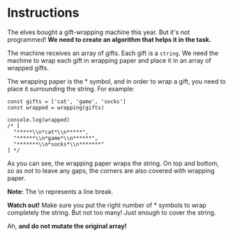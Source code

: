 # Instructions

The elves bought a gift-wrapping machine this year. But it's not programmed! **We need to create an algorithm that helps it in the task.**

The machine receives an array of gifts. Each gift is a ```string```. We need the machine to wrap each gift in wrapping paper and place it in an array of wrapped gifts.

The wrapping paper is the * symbol, and in order to wrap a gift, you need to place it surrounding the string. For example:

```
const gifts = ['cat', 'game', 'socks']
const wrapped = wrapping(gifts)

console.log(wrapped)
/* [
  "*****\\n*cat*\\n*****",
  "******\\n*game*\\n******",
  "*******\\n*socks*\\n*******"
] */
```

As you can see, the wrapping paper wraps the string. On top and bottom, so as not to leave any gaps, the corners are also covered with wrapping paper.

**Note:** The \n represents a line break.

**Watch out!** Make sure you put the right number of * symbols to wrap completely the string. But not too many! Just enough to cover the string.

Ah, **and do not mutate the original array!**
